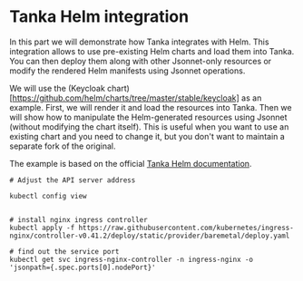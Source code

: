# Tanka Helm integration

In this part we will demonstrate how Tanka integrates with Helm. This integration allows to use pre-existing Helm charts and load them into Tanka.
You can then deploy them along with other Jsonnet-only resources or modify the rendered Helm manifests using Jsonnet operations.

We will use the (Keycloak chart)[https://github.com/helm/charts/tree/master/stable/keycloak] as an example.
First, we will render it and load the resources into Tanka.
Then we will show how to manipulate the Helm-generated resources using Jsonnet (without modifying the chart itself).
This is useful when you want to use an existing chart and you need to change it, but you don't want to maintain a separate fork of the original.

The example is based on the official [Tanka Helm documentation](https://tanka.dev/helm).

```
# Adjust the API server address

kubectl config view


```

```
# install nginx ingress controller
kubectl apply -f https://raw.githubusercontent.com/kubernetes/ingress-nginx/controller-v0.41.2/deploy/static/provider/baremetal/deploy.yaml

# find out the service port
kubectl get svc ingress-nginx-controller -n ingress-nginx -o 'jsonpath={.spec.ports[0].nodePort}'
```
